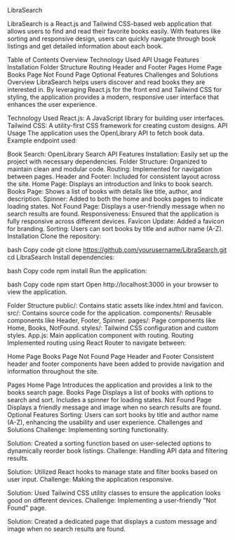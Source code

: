 LibraSearch

LibraSearch is a React.js and Tailwind CSS-based web application that allows users to find and read their favorite books easily. With features like sorting and responsive design, users can quickly navigate through book listings and get detailed information about each book.

Table of Contents
Overview
Technology Used
API Usage
Features
Installation
Folder Structure
Routing
Header and Footer
Pages
Home Page
Books Page
Not Found Page
Optional Features
Challenges and Solutions
Overview
LibraSearch helps users discover and read books they are interested in. By leveraging React.js for the front end and Tailwind CSS for styling, the application provides a modern, responsive user interface that enhances the user experience.

Technology Used
React.js: A JavaScript library for building user interfaces.
Tailwind CSS: A utility-first CSS framework for creating custom designs.
API Usage
The application uses the OpenLibrary API to fetch book data. Example endpoint used:

Book Search: OpenLibrary Search API
Features
Installation: Easily set up the project with necessary dependencies.
Folder Structure: Organized to maintain clean and modular code.
Routing: Implemented for navigation between pages.
Header and Footer: Included for consistent layout across the site.
Home Page: Displays an introduction and links to book search.
Books Page: Shows a list of books with details like title, author, and description.
Spinner: Added to both the home and books pages to indicate loading states.
Not Found Page: Displays a user-friendly message when no search results are found.
Responsiveness: Ensured that the application is fully responsive across different devices.
Favicon Update: Added a favicon for branding.
Sorting: Users can sort books by title and author name (A-Z).
Installation
Clone the repository:

bash
Copy code
git clone https://github.com/yourusername/LibraSearch.git
cd LibraSearch
Install dependencies:

bash
Copy code
npm install
Run the application:

bash
Copy code
npm start
Open http://localhost:3000 in your browser to view the application.

Folder Structure
public/: Contains static assets like index.html and favicon.
src/: Contains source code for the application.
components/: Reusable components like Header, Footer, Spinner.
pages/: Page components like Home, Books, NotFound.
styles/: Tailwind CSS configuration and custom styles.
App.js: Main application component with routing.
Routing
Implemented routing using React Router to navigate between:

Home Page
Books Page
Not Found Page
Header and Footer
Consistent header and footer components have been added to provide navigation and information throughout the site.

Pages
Home Page
Introduces the application and provides a link to the books search page.
Books Page
Displays a list of books with options to search and sort.
Includes a spinner for loading states.
Not Found Page
Displays a friendly message and image when no search results are found.
Optional Features
Sorting: Users can sort books by title and author name (A-Z), enhancing the usability and user experience.
Challenges and Solutions
Challenge: Implementing sorting functionality.

Solution: Created a sorting function based on user-selected options to dynamically reorder book listings.
Challenge: Handling API data and filtering results.

Solution: Utilized React hooks to manage state and filter books based on user input.
Challenge: Making the application responsive.

Solution: Used Tailwind CSS utility classes to ensure the application looks good on different devices.
Challenge: Implementing a user-friendly "Not Found" page.

Solution: Created a dedicated page that displays a custom message and image when no search results are found.
